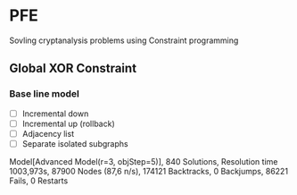 # PFE
Sovling cryptanalysis problems using Constraint programming

## Global XOR Constraint
### Base line model
- [ ] Incremental down
- [ ] Incremental up (rollback)
- [ ] Adjacency list
- [ ] Separate isolated subgraphs

Model[Advanced Model(r=3, objStep=5)], 840 Solutions, Resolution time 1003,973s, 87900 Nodes (87,6 n/s), 174121 Backtracks, 0 Backjumps, 86221 Fails, 0 Restarts
